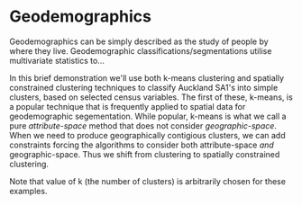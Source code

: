 # Geodemographics

Geodemographics can be simply described as the study of people by where they live. Geodemographic classifications/segmentations utilise multivariate statistics to...

In this brief demonstration we'll use both k-means clustering and spatially constrained clustering techniques to classify Auckland SA1's into simple clusters, based on selected census variables. The first of these, k-means, is a popular technique that is frequently applied to spatial data for geodemographic segementation. While popular, k-means is what we call a pure *attribute-space* method that does not consider *geographic-space*. When we need to produce geographically contigious clusters, we can add constraints forcing the algorithms to consider both attribute-space *and* geographic-space. Thus we shift from clustering to spatially constrained clustering.

Note that value of k (the number of clusters) is arbitrarily chosen for these examples.
